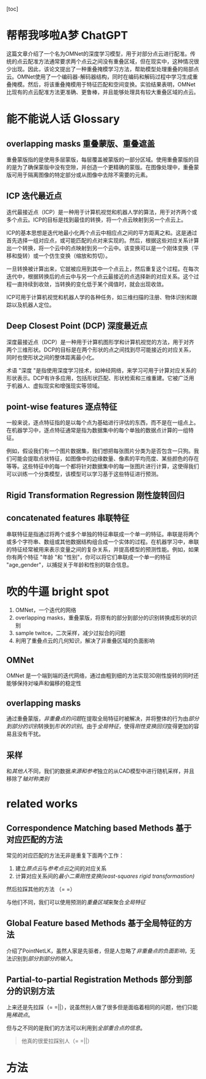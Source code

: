 [toc]
# 帮帮我哆啦A梦 ChatGPT
这篇文章介绍了一个名为OMNet的深度学习模型，用于对部分点云进行配准。传统的点云配准方法通常要求两个点云之间没有重叠区域，但在现实中，这种情况很少出现。因此，该论文提出了一种重叠掩模学习方法，帮助模型处理重叠的局部点云。OMNet使用了一个编码器-解码器结构，同时在编码和解码过程中学习生成重叠掩模。然后，将该重叠掩模用于特征匹配和空间变换。实验结果表明，OMNet比现有的点云配准方法更准确、更鲁棒，并且能够处理具有较大重叠区域的点云。

# 能不能说人话 Glossary

## overlapping masks 重叠蒙版、重叠遮盖
重叠蒙版指的是使用多层蒙版，每层覆盖被蒙版的一部分区域。使用重叠蒙版的目的是为了确保蒙版中没有空隙，并创造一个更精确的蒙版。在图像处理中，重叠蒙版可用于隔离图像的特定部分或从图像中去除不需要的元素。

## ICP 迭代最近点
迭代最接近点（ICP）是一种用于计算机视觉和机器人学的算法，用于对齐两个或多个点云。ICP的目标是找到最佳的转换，将一个点云映射到另一个点云上。

ICP的基本思想是迭代地最小化两个点云中相应点之间的平方距离之和。这是通过首先选择一组对应点，或可能匹配的点对来实现的。然后，根据这些对应关系计算出一个转换，将一个云中的点映射到另一个云中。该变换可以是一个刚体变换（平移和旋转）或一个仿生变换（缩放和剪切）。

一旦转换被计算出来，它就被应用到其中一个点云上，然后重复这个过程。在每次迭代中，根据转换后的点云中与另一个点云最接近的点选择新的对应关系。这个过程一直持续到收敛，当转换的变化低于某个阈值时，就会出现收敛。

ICP可用于计算机视觉和机器人学的各种任务，如三维扫描的注册、物体识别和跟踪以及机器人定位。

## Deep Closest Point (DCP) 深度最近点
深度最接近点（DCP）是一种用于计算机图形学和计算机视觉的方法，用于对齐两个三维形状。DCP的目标是在两个形状的点之间找到尽可能接近的对应关系，同时也使形状之间的整体距离最小化。

术语 "深度 "是指使用深度学习技术，如神经网络，来学习可用于计算对应关系的形状表示。DCP有许多应用，包括形状匹配、形状检索和三维重建。它被广泛用于机器人、虚拟现实和增强现实等领域。

## point-wise features 逐点特征
一般来说，逐点特征指的是以每个点为基础进行评估的东西，而不是在一组点上。在机器学习中，逐点特征通常是指为数据集中的每个单独的数据点计算的一组特征。

例如，假设我们有一个图片数据集，我们想把每张图片分类为是否包含一只狗。我们可能会提取点状特征，如图像中的边缘数量、像素的平均亮度、某些颜色的存在等等。这些特征中的每一个都将针对数据集中的每一张图片进行计算，这使得我们可以训练一个分类模型，该模型可以学习基于这些特征进行预测。

## Rigid Transformation Regression 刚性旋转回归

## concatenated features 串联特征
串联特征是指通过将两个或多个单独的特征串联成一个单一的特征。串联是将两个或多个字符串、数组或其他数据结构组合成一个实体的过程。在机器学习中，串联的特征经常被用来表示变量之间的复杂关系，并提高模型的预测性能。例如，如果你有两个特征 "年龄 "和 "性别"，你可以将它们串联成一个单一的特征 "age_gender"，以捕捉关于年龄和性别的联合信息。

# 吹的牛逼 bright spot

 1. OMNet，一个迭代的网络
 2. overlapping masks，重叠蒙版，将原有的部分到部分的识别转换成形状的识别
 3. sample twitce，二次采样，减少过拟合的问题 
 4. 利用了重叠点云的几何知识，解决了非重叠区域的负面影响

## OMNet
OMNet 是一个端到端的迭代网络，通过由粗到细的方法实现3D刚性旋转的同时还能够保持对噪声和偏移的稳定性

## overlapping masks
通过重叠蒙版，*非重叠点的问题*在提取全局特征时被解决，并将整体的行为由*部分到部分的识别*转换到*形状的识别*。由于*全局特征*，使得*刚性变换回归*变得更加的容易且没有干扰。

## 采样
和*其他人*不同，我们的数据*来源和参考*独立的从CAD模型中进行随机采样，并且移除了*轴对称类别*

# related works

## Correspondence Matching based Methods 基于对应匹配的方法
常见的对应匹配的方法无非是重复下面两个工作：
 1. 建立*原点云*与*参考点云*之间的对应关系
 2. 计算对应关系间的*最小二乘刚性变换(least-squares rigid transformastion)*

然后拉踩其他的方法 （= =）

与他们不同，我们可以使用预测的*重叠区域*来聚合*全局特征*

## Global Feature based Methods 基于全局特征的方法
介绍了PointNetLK，虽然人家是先驱者，但是人忽略了*非重叠点的负面影响*，无法识别到*部分到部分的输入*。

## Partial-to-partial Registration Methods 部分到部分的识别方法
上来还是先拉踩（= =||），说虽然别人做了很多但是面临着相同的问题，他们只能用*稀疏点*。

但与之不同的是我们的方法可以利用到*全部重合点的信息*。

> 他真的很爱拉踩别人（= =||）

# 方法